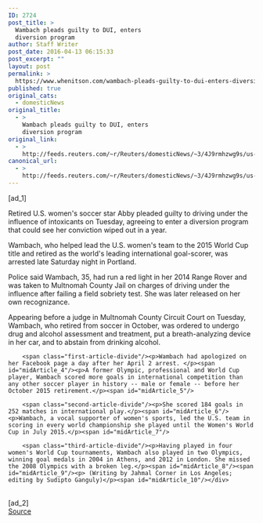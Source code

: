 ```yaml
---
ID: 2724
post_title: >
  Wambach pleads guilty to DUI, enters
  diversion program
author: Staff Writer
post_date: 2016-04-13 06:15:33
post_excerpt: ""
layout: post
permalink: >
  https://www.whenitson.com/wambach-pleads-guilty-to-dui-enters-diversion-program/
published: true
original_cats:
  - domesticNews
original_title:
  - >
    Wambach pleads guilty to DUI, enters
    diversion program
original_link:
  - >
    http://feeds.reuters.com/~r/Reuters/domesticNews/~3/4J9rmhzwg9s/us-soccer-wambach-dui-idUSKCN0XA0BT
canonical_url:
  - >
    http://feeds.reuters.com/~r/Reuters/domesticNews/~3/4J9rmhzwg9s/us-soccer-wambach-dui-idUSKCN0XA0BT
---
```

 [ad_1]
<br><div id="articleText">
<span id="midArticle_start"/>

<span class="focusParagraph" readability="4"><p><span class="articleLocatio&lt;/span&gt;n">Retired U.S. women's soccer star Abby pleaded guilty to driving under the influence of intoxicants on Tuesday, agreeing to enter a diversion program that could see her conviction wiped out in a year.</span></p></span><span id="midArticle_0"/><p>Wambach, who helped lead the U.S. women's team to the 2015 World Cup title and retired as the world's leading international goal-scorer, was arrested late Saturday night in Portland.</p><span id="midArticle_1"/><p>Police said Wambach, 35, had run a red light in her 2014 Range Rover and was taken to Multnomah County Jail on charges of driving under the influence after failing a field sobriety test. She was later released on her own recognizance.</p><span id="midArticle_2"/><p>Appearing before a judge in Multnomah County Circuit Court on Tuesday, Wambach, who retired from soccer in October, was ordered to undergo drug and alcohol assessment and treatment, put a breath-analyzing device in her car, and to abstain from drinking alcohol.</p><span id="midArticle_3"/>
        
        <span class="first-article-divide"/><p>Wambach had apologized on her Facebook page a day after her April 2 arrest. </p><span id="midArticle_4"/><p>A former Olympic, professional and World Cup player, Wambach scored more goals in international competition than any other soccer player in history -- male or female -- before her October 2015 retirement.</p><span id="midArticle_5"/>
        
        <span class="second-article-divide"/><p>She scored 184 goals in 252 matches in international play.</p><span id="midArticle_6"/><p>Wambach, a vocal supporter of women's sports, led the U.S. team in scoring in every world championship she played until the Women's World Cup in July 2015.</p><span id="midArticle_7"/>
        
        <span class="third-article-divide"/><p>Having played in four women's World Cup tournaments, Wambach also played in two Olympics, winning goal medals in 2004 in Athens, and 2012 in London. She missed the 2008 Olympics with a broken leg.</p><span id="midArticle_8"/><span id="midArticle_9"/><p> (Writing by Jahmal Corner in Los Angeles; editing by Sudipto Ganguly)</p><span id="midArticle_10"/></div>
<br>[ad_2]
<br><a href="http://feeds.reuters.com/~r/Reuters/domesticNews/~3/4J9rmhzwg9s/us-soccer-wambach-dui-idUSKCN0XA0BT">Source </a>